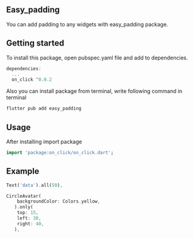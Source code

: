 <!-- 
This README describes the package. If you publish this package to pub.dev,
this README's contents appear on the landing page for your package.

For information about how to write a good package README, see the guide for
[writing package pages](https://dart.dev/guides/libraries/writing-package-pages). 

For general information about developing packages, see the Dart guide for
[creating packages](https://dart.dev/guides/libraries/create-library-packages)
and the Flutter guide for
[developing packages and plugins](https://flutter.dev/developing-packages). 
-->


## Easy_padding

You can add padding to any widgets with easy_padding package.

## Getting started

To install this package, open pubspec.yaml file and add to dependencies.

```dart
dependencies:
  ...
  on_click ^0.0.2
```

Also you can install package from terminal, write following command in terminal

```dart
flutter pub add easy_padding
```



## Usage

After installing import package

```dart
import 'package:on_click/on_click.dart';
```

## Example

```dart
Text('data').all(50),
```
```dart
CircleAvatar(
    backgroundColor: Colors.yellow,
   ).only(
    top: 15, 
    left: 30, 
    right: 40,
   ),
```
